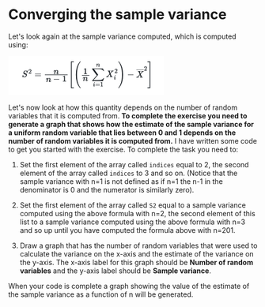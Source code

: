 # Converging the sample variance

Let's look again at the sample variance computed, which is computed using:

![](equation.png)

Let's now look at how this quantity depends on the number of random variables that it is computed from.  __To complete the exercise you need to generate a graph that shows how the estimate of the sample variance for a uniform random variable that lies between 0 and 1 depends on the number of random variables it is computed from.__   I have written some code to get you started with the exercise.  To complete the task you need to:

1. Set the first element of the array called `indices` equal to 2, the second element of the array called `indices` to 3 and so on.  (Notice that the sample variance with n=1 is not defined as if n=1 the n-1 in the denominator is 0 and the numerator is similarly zero).

2. Set the first element of the array called `S2` equal to a sample variance computed using the above formula with n=2, the second element of this list to a sample variance computed using the above formula with n=3 and so up until you have computed the formula above with n=201.

3. Draw a graph that has the number of random variables that were used to calculate the variance on the x-axis and the estimate of the variance on the y-axis.  The x-axis label for this graph should be __Number of random variables__ and the y-axis label should be __Sample variance__.

When your code is complete a graph showing the value of the estimate of the sample variance as a function of n will be generated.
